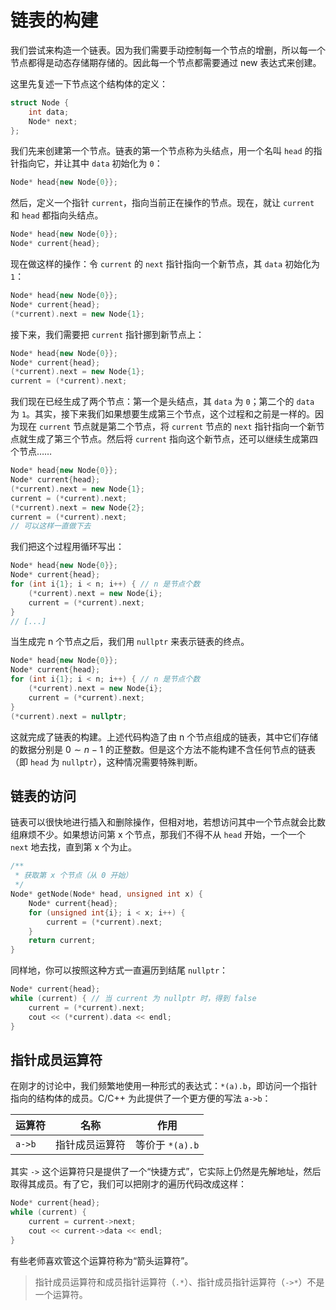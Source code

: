 # 链表的构建

我们尝试来构造一个链表。因为我们需要手动控制每一个节点的增删，所以每一个节点都得是动态存储期存储的。因此每一个节点都需要通过 new 表达式来创建。

这里先复述一下节点这个结构体的定义：
```cpp
struct Node {
    int data;
    Node* next;
};
```

我们先来创建第一个节点。链表的第一个节点称为头结点，用一个名叫 `head` 的指针指向它，并让其中 `data` 初始化为 `0`：
```cpp
Node* head{new Node{0}};
```
然后，定义一个指针 `current`，指向当前正在操作的节点。现在，就让 `current` 和 `head` 都指向头结点。
```cpp
Node* head{new Node{0}};
Node* current{head};
```
现在做这样的操作：令 `current` 的 `next` 指针指向一个新节点，其 `data` 初始化为 `1`：
```cpp
Node* head{new Node{0}};
Node* current{head};
(*current).next = new Node{1};
```
接下来，我们需要把 `current` 指针挪到新节点上：
```cpp
Node* head{new Node{0}};
Node* current{head};
(*current).next = new Node{1};
current = (*current).next;
```
我们现在已经生成了两个节点：第一个是头结点，其 `data` 为 `0`；第二个的 `data` 为 `1`。其实，接下来我们如果想要生成第三个节点，这个过程和之前是一样的。因为现在 `current` 节点就是第二个节点，将 `current` 节点的 `next` 指针指向一个新节点就生成了第三个节点。然后将 `current` 指向这个新节点，还可以继续生成第四个节点……
```cpp
Node* head{new Node{0}};
Node* current{head};
(*current).next = new Node{1};
current = (*current).next;
(*current).next = new Node{2};
current = (*current).next;
// 可以这样一直做下去
```

我们把这个过程用循环写出：
```cpp
Node* head{new Node{0}};
Node* current{head};
for (int i{1}; i < n; i++) { // n 是节点个数
    (*current).next = new Node{i};
    current = (*current).next;
}
// [...]
```

当生成完 n 个节点之后，我们用 `nullptr` 来表示链表的终点。
```cpp
Node* head{new Node{0}};
Node* current{head};
for (int i{1}; i < n; i++) { // n 是节点个数
    (*current).next = new Node{i};
    current = (*current).next;
}
(*current).next = nullptr;
```

这就完成了链表的构建。上述代码构造了由 n 个节点组成的链表，其中它们存储的数据分别是 $0\sim n - 1$ 的正整数。但是这个方法不能构建不含任何节点的链表（即 `head` 为 `nullptr`），这种情况需要特殊判断。

## 链表的访问

链表可以很快地进行插入和删除操作，但相对地，若想访问其中一个节点就会比数组麻烦不少。如果想访问第 x 个节点，那我们不得不从 `head` 开始，一个一个 `next` 地去找，直到第 x 个为止。
```cpp
/**
 * 获取第 x 个节点（从 0 开始）
 */
Node* getNode(Node* head, unsigned int x) {
    Node* current{head};
    for (unsigned int{i}; i < x; i++) {
        current = (*current).next;
    }
    return current;
}
```
同样地，你可以按照这种方式一直遍历到结尾 `nullptr`：
```cpp
Node* current{head};
while (current) { // 当 current 为 nullptr 时，得到 false
    current = (*current).next;
    cout << (*current).data << endl;
}
```

## 指针成员运算符

在刚才的讨论中，我们频繁地使用一种形式的表达式：`*(a).b`，即访问一个指针指向的结构体的成员。C/C++ 为此提供了一个更方便的写法 `a->b`：

| 运算符 | 名称           | 作用            |
| ------ | -------------- | --------------- |
| `a->b` | 指针成员运算符 | 等价于 `*(a).b` |

其实 `->` 这个运算符只是提供了一个“快捷方式”，它实际上仍然是先解地址，然后取得其成员。有了它，我们可以把刚才的遍历代码改成这样：
```cpp
Node* current{head};
while (current) {
    current = current->next;
    cout << current->data << endl;
}
```
有些老师喜欢管这个运算符称为“箭头运算符”。

> 指针成员运算符和成员指针运算符（`.*`）、指针成员指针运算符（`->*`）不是一个运算符。